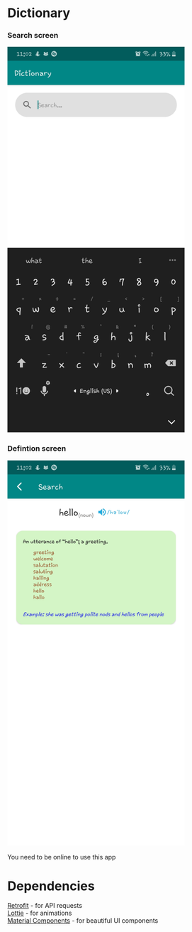 # Dictionary

### Search screen
<img src="assets/search_screen.jpg" width=400 alt="search">

### Defintion screen
<img src="assets/definition_screen.jpg" width=400>  

You need to be online to use this app
  
# Dependencies
[Retrofit](https://square.github.io/retrofit/) - for API requests  
[Lottie](https://airbnb.io/projects/lottie-docs/) - for animations  
[Material Components](https://material.io/) - for beautiful UI components